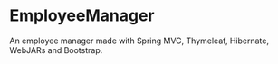 # EmployeeManager
An employee manager made with Spring MVC, Thymeleaf, Hibernate, WebJARs and Bootstrap.
